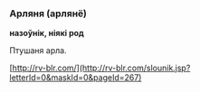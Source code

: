 ### Арляня (арлянё)
**назоўнік, ніякі род**

Птушаня арла.

<a rel="author">[http://rv-blr.com/](http://rv-blr.com/slounik.jsp?letterId=0&maskId=0&pageId=267)</a>
